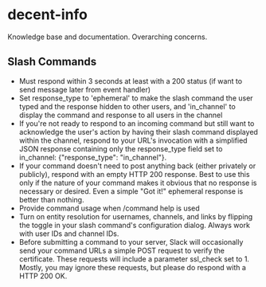 # decent-info
Knowledge base and documentation. Overarching concerns.

## Slash Commands
- Must respond within 3 seconds at least with a 200 status (if want to send message later from event handler)
- Set response_type to 'ephemeral' to make the slash command the user typed and the response hidden to other users, and 'in_channel' to display the command and response to all users in the channel
- If you're not ready to respond to an incoming command but still want to acknowledge the user's action by having their slash command displayed within the channel, respond to your URL's invocation with a simplified JSON response containing only the response_type field set to in_channel: {"response_type": "in_channel"}.
- If your command doesn't need to post anything back (either privately or publicly), respond with an empty HTTP 200 response. Best to use this only if the nature of your command makes it obvious that no response is necessary or desired. Even a simple "Got it!" ephemeral response is better than nothing.
- Provide command usage when /command help is used
- Turn on entity resolution for usernames, channels, and links by flipping the toggle in your slash command's configuration dialog. Always work with user IDs and channel IDs.
- Before submitting a command to your server, Slack will occasionally send your command URLs a simple POST request to verify the certificate. These requests will include a parameter ssl_check set to 1. Mostly, you may ignore these requests, but please do respond with a HTTP 200 OK.
